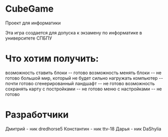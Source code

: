 # CubeGame
Проект для информатики

Эта игра создается для допуска к экзамену по информатике в университете СПБПУ 

# Что хотим получить:
возможность ставить блоки                                -- готово
возможность менять блоки                                 -- не готово
большой мир, который не будет сильно нагружать компьютер -- почти готово
сгенерированный ландшафт                                 -- не готово
возможность сохранять карту с постройками                -- не готово
меню с настройками                                       -- не готово

# Разработчики

Дмитрий - ник dredhorse5
Константин - ник ttv-18
Дарья - ник DaShylia



